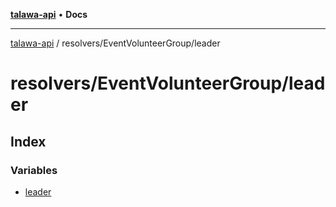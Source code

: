 [**talawa-api**](../../../README.md) • **Docs**

***

[talawa-api](../../../modules.md) / resolvers/EventVolunteerGroup/leader

# resolvers/EventVolunteerGroup/leader

## Index

### Variables

- [leader](variables/leader.md)
